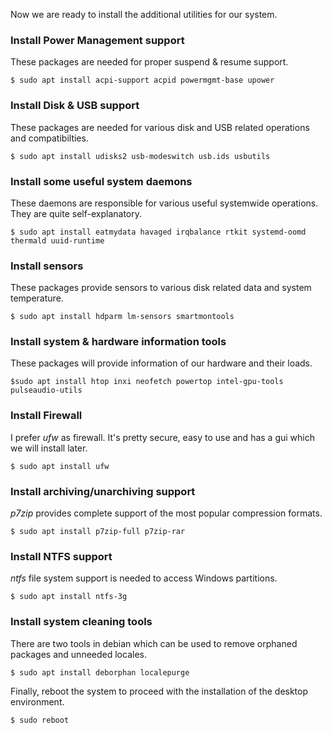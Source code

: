 Now we are ready to install the additional utilities for our system.

### Install Power Management support
These packages are needed for proper suspend & resume support.
```
$ sudo apt install acpi-support acpid powermgmt-base upower
```
### Install Disk & USB support
These packages are needed for various disk and USB related operations and compatibilties.
```
$ sudo apt install udisks2 usb-modeswitch usb.ids usbutils
```
### Install some useful system daemons
These daemons are responsible for various useful systemwide operations. They are quite self-explanatory.
```
$ sudo apt install eatmydata havaged irqbalance rtkit systemd-oomd thermald uuid-runtime
```
### Install sensors
These packages provide sensors to various disk related data and system temperature.
```
$ sudo apt install hdparm lm-sensors smartmontools
```
### Install system & hardware information tools
These packages will provide information of our hardware and their loads.
```
$sudo apt install htop inxi neofetch powertop intel-gpu-tools pulseaudio-utils
```
### Install Firewall
I prefer *ufw* as firewall. It's pretty secure, easy to use and has a gui which we will install later.
```
$ sudo apt install ufw
```
### Install archiving/unarchiving support
*p7zip* provides complete support of the most popular compression formats.
```
$ sudo apt install p7zip-full p7zip-rar
```
### Install NTFS support
*ntfs* file system support is needed to access Windows partitions.
```
$ sudo apt install ntfs-3g
```
### Install system cleaning tools
There are two tools in debian which can be used to remove orphaned packages and unneeded locales.
```
$ sudo apt install deborphan localepurge
```
Finally, reboot the system to proceed with the installation of the desktop environment.
```
$ sudo reboot
```
